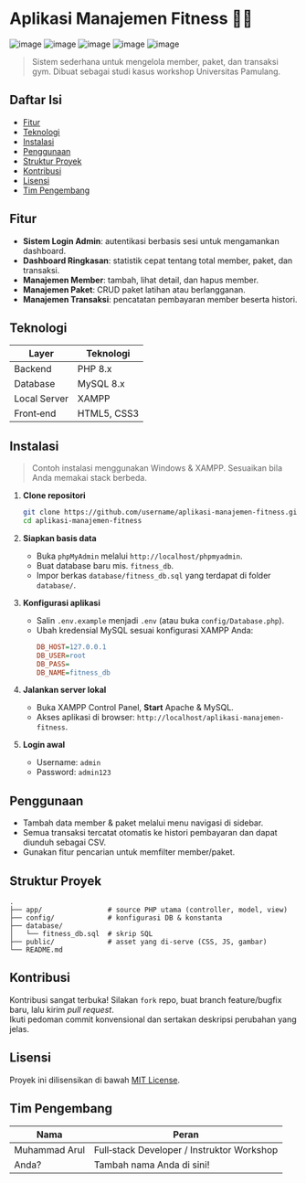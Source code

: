 # Aplikasi Manajemen Fitness 🏋️‍♂️
![image](https://img.shields.io/badge/HTML5-E34F26?style=for-the-badge&logo=html5&logoColor=white)
![image](https://img.shields.io/badge/Bootstrap-563D7C?style=for-the-badge&logo=bootstrap&logoColor=white)
![image](https://img.shields.io/badge/PHP-777BB4?style=for-the-badge&logo=php&logoColor=white)
![image](https://img.shields.io/badge/MySQL-005C84?style=for-the-badge&logo=mysql&logoColor=white)
![image](https://img.shields.io/badge/Xampp-F37623?style=for-the-badge&logo=xampp&logoColor=white)
&#x20; &#x20;

> Sistem sederhana untuk mengelola member, paket, dan transaksi gym. Dibuat sebagai studi kasus workshop Universitas Pamulang.

## Daftar Isi

- [Fitur](#fitur)
- [Teknologi](#teknologi)
- [Instalasi](#instalasi)
- [Penggunaan](#penggunaan)
- [Struktur Proyek](#struktur-proyek)
- [Kontribusi](#kontribusi)
- [Lisensi](#lisensi)
- [Tim Pengembang](#tim-pengembang)

## Fitur

- **Sistem Login Admin**: autentikasi berbasis sesi untuk mengamankan dashboard.
- **Dashboard Ringkasan**: statistik cepat tentang total member, paket, dan transaksi.
- **Manajemen Member**: tambah, lihat detail, dan hapus member.
- **Manajemen Paket**: CRUD paket latihan atau berlangganan.
- **Manajemen Transaksi**: pencatatan pembayaran member beserta histori.

## Teknologi

| Layer        | Teknologi   |
| ------------ | ----------- |
| Backend      | PHP 8.x     |
| Database     | MySQL 8.x   |
| Local Server | XAMPP       |
| Front‑end    | HTML5, CSS3 |

## Instalasi

> Contoh instalasi menggunakan Windows & XAMPP. Sesuaikan bila Anda memakai stack berbeda.

1. **Clone repositori**

   ```bash
   git clone https://github.com/username/aplikasi-manajemen-fitness.git
   cd aplikasi-manajemen-fitness
   ```

2. **Siapkan basis data**

   - Buka `phpMyAdmin` melalui `http://localhost/phpmyadmin`.
   - Buat database baru mis. `fitness_db`.
   - Impor berkas `database/fitness_db.sql` yang terdapat di folder `database/`.

3. **Konfigurasi aplikasi**

   - Salin `.env.example` menjadi `.env` (atau buka `config/Database.php`).
   - Ubah kredensial MySQL sesuai konfigurasi XAMPP Anda:
     ```ini
     DB_HOST=127.0.0.1
     DB_USER=root
     DB_PASS=
     DB_NAME=fitness_db
     ```

4. **Jalankan server lokal**

   - Buka XAMPP Control Panel, **Start** Apache & MySQL.
   - Akses aplikasi di browser: `http://localhost/aplikasi-manajemen-fitness`.

5. **Login awal**

   - Username: `admin`
   - Password: `admin123`

## Penggunaan

- Tambah data member & paket melalui menu navigasi di sidebar.
- Semua transaksi tercatat otomatis ke histori pembayaran dan dapat diunduh sebagai CSV.
- Gunakan fitur pencarian untuk memfilter member/paket.

## Struktur Proyek

```
.
├── app/                # source PHP utama (controller, model, view)
├── config/             # konfigurasi DB & konstanta
├── database/
│   └── fitness_db.sql  # skrip SQL
├── public/             # asset yang di‑serve (CSS, JS, gambar)
└── README.md
```

## Kontribusi

Kontribusi sangat terbuka! Silakan `fork` repo, buat branch feature/bugfix baru, lalu kirim *pull request*.\
Ikuti pedoman commit konvensional dan sertakan deskripsi perubahan yang jelas.

## Lisensi

Proyek ini dilisensikan di bawah [MIT License](LICENSE).

## Tim Pengembang

| Nama          | Peran                                      |
| ------------- | ------------------------------------------ |
| Muhammad Arul | Full‑stack Developer / Instruktor Workshop |
| Anda?         | Tambah nama Anda di sini!                  |

